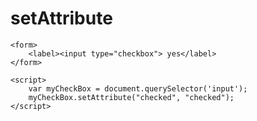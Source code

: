 <!DOCTYPE html>
<html lang="en">
<head>
    <meta charset="UTF-8">
    <meta http-equiv="X-UA-Compatible" content="IE=edge">
    <meta name="viewport" content="width=device-width, initial-scale=1.0">
    <title>DOM Examples: setAttribute</title>
</head>
<body>
    <h1>setAttribute</h1>
    

    <form>
        <label><input type="checkbox"> yes</label>
    </form>

    <script>
        var myCheckBox = document.querySelector('input');
        myCheckBox.setAttribute("checked", "checked");
    </script>
</body>
</html>
